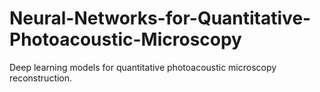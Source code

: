# Neural-Networks-for-Quantitative-Photoacoustic-Microscopy
Deep learning models for quantitative photoacoustic microscopy reconstruction.
